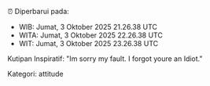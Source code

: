 ⏰ Diperbarui pada:
- WIB: Jumat, 3 Oktober 2025 21.26.38 UTC
- WITA: Jumat, 3 Oktober 2025 22.26.38 UTC
- WIT: Jumat, 3 Oktober 2025 23.26.38 UTC

Kutipan Inspiratif:
"Im sorry my fault. I forgot youre an Idiot."


Kategori: attitude

